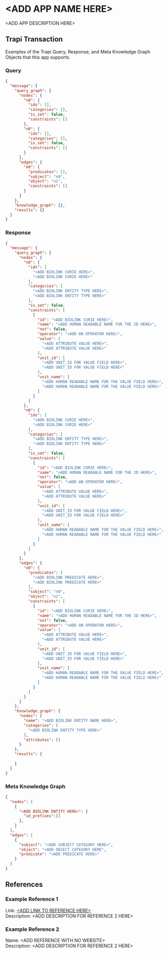# <ADD APP NAME HERE\>
<ADD APP DESCRIPTION HERE\>

## Trapi Transaction
Examples of the Trapi Query, Response, and Meta Knowledge Graph Objects that this app supports.

### Query
<!-- 
  create a query example for every supported query type in the meta knowledge graph for this app
  reference: https://github.com/NCATSTranslator/ReasonerAPI/blob/master/docs/reference.md#query-
  -->
```json
{
  "message": {
    "query_graph": {
      "nodes": {
        "n0": {
          "ids": [],
          "categories": [],
          "is_set": false,
          "constraints": []
        },
        "n0": {
          "ids": [],
          "categories": [],
          "is_set": false,
          "constraints": []
        }
      },
      "edges": {
        "e0": {
          "predicates": [],
          "subject": "n0",
          "object": "n1",
          "constraints": []
        }
      }
    },
    "knowledge_graph": {},
    "results": {}
  }
}
```

### Response
<!-- 
  create a response example for every supported query type in the meta knowledge graph for this app
  reference: https://github.com/NCATSTranslator/ReasonerAPI/blob/master/docs/reference.md#response-
 -->
```json
{
  "message": {
    "query_graph": {
      "nodes": {
        "n0": {
          "ids": [
            "<ADD BIOLINK CURIE HERE>",
            "<ADD BIOLINK CURIE HERE>"
          ],
          "categories": [
            "<ADD BIOLINK ENTITY TYPE HERE>",
            "<ADD BIOLINK ENTITY TYPE HERE>"
          ],
          "is_set": false,
          "constraints": [
            {
              "id": "<ADD BIOLINK CURIE HERE>",
              "name": "<ADD HUMAN READABLE NAME FOR THE ID HERE>",
              "not": false,
              "operator": "<ADD AN OPERATOR HERE>",
              "value": [
                "<ADD ATTRIBUTE VALUE HERE>",
                "<ADD ATTRIBUTE VALUE HERE>"
              ],
              "unit_id": [
                "<ADD UNIT_ID FOR VALUE FIELD HERE>",
                "<ADD UNIT_ID FOR VALUE FIELD HERE>"
              ],
              "unit_name": [
                "<ADD HUMAN READABLE NAME FOR THE VALUE FIELD HERE>",
                "<ADD HUMAN READABLE NAME FOR THE VALUE FIELD HERE>"
              ]
            }
          ]
        },
        "n0": {
          "ids": [
            "<ADD BIOLINK CURIE HERE>",
            "<ADD BIOLINK CURIE HERE>"
          ],
          "categories": [
            "<ADD BIOLINK ENTITY TYPE HERE>",
            "<ADD BIOLINK ENTITY TYPE HERE>"
          ],
          "is_set": false,
          "constraints": [
            {
              "id": "<ADD BIOLINK CURIE HERE>",
              "name": "<ADD HUMAN READABLE NAME FOR THE ID HERE>",
              "not": false,
              "operator": "<ADD AN OPERATOR HERE>",
              "value": [
                "<ADD ATTRIBUTE VALUE HERE>",
                "<ADD ATTRIBUTE VALUE HERE>"
              ],
              "unit_id": [
                "<ADD UNIT_ID FOR VALUE FIELD HERE>",
                "<ADD UNIT_ID FOR VALUE FIELD HERE>"
              ],
              "unit_name": [
                "<ADD HUMAN READABLE NAME FOR THE VALUE FIELD HERE>",
                "<ADD HUMAN READABLE NAME FOR THE VALUE FIELD HERE>"
              ]
            }
          ]
        }
      },
      "edges": {
        "e0": {
          "predicates": [
            "<ADD BIOLINK PREDICATE HERE>",
            "<ADD BIOLINK PREDICATE HERE>"
          ],
          "subject": "n0",
          "object": "n1",
          "constraints": [
            {
              "id": "<ADD BIOLINK CURIE HERE>",
              "name": "<ADD HUMAN READABLE NAME FOR THE ID HERE>",
              "not": false,
              "operator": "<ADD AN OPERATOR HERE>",
              "value": [
                "<ADD ATTRIBUTE VALUE HERE>",
                "<ADD ATTRIBUTE VALUE HERE>"
              ],
              "unit_id": [
                "<ADD UNIT_ID FOR VALUE FIELD HERE>",
                "<ADD UNIT_ID FOR VALUE FIELD HERE>"
              ],
              "unit_name": [
                "<ADD HUMAN READABLE NAME FOR THE VALUE FIELD HERE>",
                "<ADD HUMAN READABLE NAME FOR THE VALUE FIELD HERE>"
              ]
            }
          ]
        }
      }
    },
    "knowledge_graph": {
      "nodes": {
        "name": "<ADD BIOLINK ENTITY NAME HERE>",
        "categories": [
          "<ADD BIOLINK ENTITY TYPE HERE>"
        ],
        "attributes": []
      }
    },
    "results": {
      
    }
  }
}
```

### Meta Knowledge Graph
<!-- 
  create a meta knowledge graph example the app
  reference: https://github.com/NCATSTranslator/ReasonerAPI/blob/master/docs/reference.md#response-
 -->
```json
{
  "nodes": [
    {
      "<ADD BIOLINK ENTITY HERE>": {
        "id_prefixes":[]
      },
    }
  ],
  "edges": [
    {
      "subject": "<ADD SUBJECT CATEGORY HERE>",
      "object": "<ADD OBJECT CATEGORY HERE",
      "predicate": "<ADD PREDICATE HERE>"
    }
  ]
}
```

## References
### Example Reference 1
  <!-- use \ to indicate a linebreak -->
  <!-- link to the reference website -->
  Link: [<ADD LINK TO REFERENCE HERE\>](www.example.com)\
  Description: <ADD DESCRIPTION FOR REFERENCE 2 HERE>

### Example Reference 2
  <!-- use \ to indicate a linebreak -->
  <!-- if no website is available to link to, just name it like so -->
  Name: <ADD REFERENCE WITH NO WEBSITE\>\
  Description: <ADD DESCRIPTION FOR REFERENCE 2 HERE>